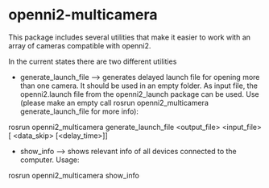 # openni2-multicamera

This package includes several utilities that make it easier to work with an array of cameras compatible with openni2. 

In the current states there are two different utilities

- generate_launch_file --> generates delayed launch file for opening more than one camera. It should be used in an empty folder. As input file, the openni2.launch file from the openni2_launch package can be used. Use (please make an empty call rosrun openni2_multicamera generate_launch_file for more info): 

rosrun openni2_multicamera generate_launch_file \<output_file> \<input_file> [ \<data_skip> [\<delay_time>]]

- show_info --> shows relevant info of all devices connected to the computer. Usage:

rosrun openni2_multicamera show_info

